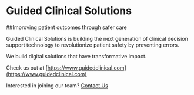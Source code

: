 # Guided Clinical Solutions


##Improving patient outcomes 
through safer care

Guided Clinical Solutions is building the next generation of clinical decision support technology to revolutionize patient safety by preventing errors.

We build digital solutions that have transformative impact.

Check us out at [https://www.guidedclinical.com](https://www.guidedclinical.com)

Interested in joining our team? [Contact Us](mailto:careers@guidedclinical.com)
